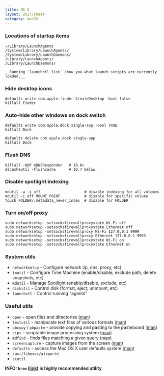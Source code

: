 ```yaml
---
title: OS X
layout: 2017/sheet
category: macOS
---
```


### Locations of startup items

    ~/Library/LaunchAgents
    /System/Library/LaunchAgents/
    /System/Library/LaunchDaemons/
    /Library/LaunchAgents/
    /Library/LaunchDaemons/

    __Running `launchctl list` show you what launch scripts are currently loaded.__

### Hide desktop icons

    defaults write com.apple.finder CreateDesktop -bool false
    killall Finder

### Auto-hide other windows on dock switch

    defaults write com.apple.dock single-app -bool TRUE
    killall Dock

    defaults delete com.apple.dock single-app
    killall Dock

### Flush DNS

    killall -HUP mDNSResponder   # 10.8+
    dscacheutil -flushcache      # 10.7 below

### Disable spotlight indexing

    mdutil -a -i off                    # disable indexing for all volumes
    mdutil -i off MOUNT_POINT           # disable for specific volume
    touch FOLDER/.metadata_never_index  # disable for FOLDER

### Turn on/off proxy

    sudo networksetup -setsocksfirewallproxystate Wi-Fi off
    sudo networksetup -setsocksfirewallproxystate Ethernet off
    sudo networksetup -setsocksfirewallproxy Wi-Fi 127.0.0.1 9999
    sudo networksetup -setsocksfirewallproxy Ethernet 127.0.0.1 9999
    sudo networksetup -setsocksfirewallproxystate Wi-Fi on
    sudo networksetup -setsocksfirewallproxystate Ethernet on

### System utils

-   `networksetup` - Configure network (ip, dns, proxy, etc)
-   `tmutil` - Configure Time Machine (enable/disable, exclude path, delete snapshots, etc)
-   `mdutil` - Manage Spotlight (enable/disable, exclude, etc)
-   `diskutil` - Control disk (format, eject, unmount, etc)
-   `launchctl` - Control running "agents"

### Useful utils

-   `open` - open files and directories ([man](https://developer.apple.com/legacy/library/documentation/Darwin/Reference/ManPages/man1/open.1.html))
-   `textutil` - manipulate text files of various formats ([man](https://developer.apple.com/legacy/library/documentation/Darwin/Reference/ManPages/man1/textutil.1.html))
-   `pbcopy` / `pbpaste` - provide copying and pasting to the pasteboard ([man](https://developer.apple.com/legacy/library/documentation/Darwin/Reference/ManPages/man1/pbcopy.1.html))
-   `sips` - scriptable image processing system ([man](https://developer.apple.com/legacy/library/documentation/Darwin/Reference/ManPages/man1/sips.1.html))
-   `mdfind` - finds files matching a given query ([man](https://developer.apple.com/legacy/library/documentation/Darwin/Reference/ManPages/man1/mdfind.1.html))
-   `screencapture` - capture images from the screen ([man](https://developer.apple.com/legacy/library/documentation/Darwin/Reference/ManPages/man1/screencapture.1.html))
-   `defaults` - access the Mac OS X user defaults system ([man](https://developer.apple.com/legacy/library/documentation/Darwin/Reference/ManPages/man1/defaults.1.html))
-   `/usr/libexec/airportd`
-   `scutil`

**INFO: `brew` ([link](https://brew.sh)) is highly recommended utility**
